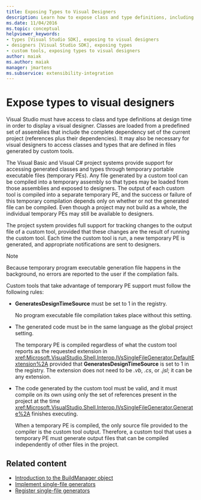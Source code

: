 ```yaml
---
title: Exposing Types to Visual Designers
description: Learn how to expose class and type definitions, including those in custom tools, so that Visual Studio can make them available to visual designers.
ms.date: 11/04/2016
ms.topic: conceptual
helpviewer_keywords:
- types [Visual Studio SDK], exposing to visual designers
- designers [Visual Studio SDK], exposing types
- custom tools, exposing types to visual designers
author: maiak
ms.author: maiak
manager: jmartens
ms.subservice: extensibility-integration
---
```

# Expose types to visual designers

Visual Studio must have access to class and type definitions at design time in order to display a visual designer. Classes are loaded from a predefined set of assemblies that include the complete dependency set of the current project (references plus their dependencies). It may also be necessary for visual designers to access classes and types that are defined in files generated by custom tools.

 The Visual Basic and Visual C# project systems provide support for accessing generated classes and types through temporary portable executable files (temporary PEs). Any file generated by a custom tool can be compiled into a temporary assembly so that types may be loaded from those assemblies and exposed to designers. The output of each custom tool is compiled into a separate temporary PE, and the success or failure of this temporary compilation depends only on whether or not the generated file can be compiled. Even though a project may not build as a whole, the individual temporary PEs may still be available to designers.

 The project system provides full support for tracking changes to the output file of a custom tool, provided that these changes are the result of running the custom tool. Each time the custom tool is run, a new temporary PE is generated, and appropriate notifications are sent to designers.

> [!NOTE]
> Because temporary program executable generation file happens in the background, no errors are reported to the user if the compilation fails.

 Custom tools that take advantage of temporary PE support must follow the following rules:

- **GeneratesDesignTimeSource** must be set to 1 in the registry.

     No program executable file compilation takes place without this setting.

- The generated code must be in the same language as the global project setting.

     The temporary PE is compiled regardless of what the custom tool reports as the requested extension in <xref:Microsoft.VisualStudio.Shell.Interop.IVsSingleFileGenerator.DefaultExtension%2A> provided that **GeneratesDesignTimeSource** is set to 1 in the registry. The extension does not need to be *.vb*, *.cs*, or *.jsl*; it can be any extension.

- The code generated by the custom tool must be valid, and it must compile on its own using only the set of references present in the project at the time <xref:Microsoft.VisualStudio.Shell.Interop.IVsSingleFileGenerator.Generate%2A> finishes executing.

     When a temporary PE is compiled, the only source file provided to the compiler is the custom tool output. Therefore, a custom tool that uses a temporary PE must generate output files that can be compiled independently of other files in the project.

## Related content
- [Introduction to the BuildManager object](/previous-versions/8f9kffa8(v=vs.140))
- [Implement single-file generators](../../extensibility/internals/implementing-single-file-generators.md)
- [Register single-file generators](../../extensibility/internals/registering-single-file-generators.md)